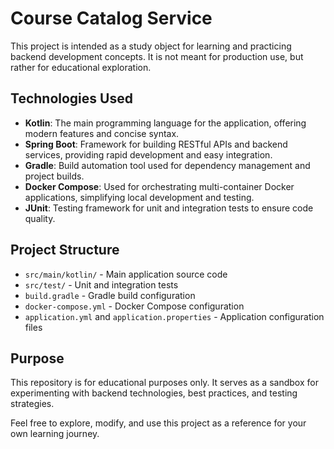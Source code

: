 # Course Catalog Service

This project is intended as a study object for learning and practicing backend development concepts. It is not meant for production use, but rather for educational exploration.

## Technologies Used

- **Kotlin**: The main programming language for the application, offering modern features and concise syntax.
- **Spring Boot**: Framework for building RESTful APIs and backend services, providing rapid development and easy integration.
- **Gradle**: Build automation tool used for dependency management and project builds.
- **Docker Compose**: Used for orchestrating multi-container Docker applications, simplifying local development and testing.
- **JUnit**: Testing framework for unit and integration tests to ensure code quality.

## Project Structure

- `src/main/kotlin/` - Main application source code
- `src/test/` - Unit and integration tests
- `build.gradle` - Gradle build configuration
- `docker-compose.yml` - Docker Compose configuration
- `application.yml` and `application.properties` - Application configuration files

## Purpose

This repository is for educational purposes only. It serves as a sandbox for experimenting with backend technologies, best practices, and testing strategies.

Feel free to explore, modify, and use this project as a reference for your own learning journey.

